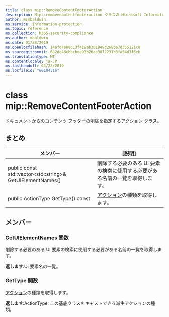 ```yaml
---
title: class mip::RemoveContentFooterAction
description: Mip::removecontentfooteraction クラスの Microsoft Information Protection (MIP) SDK について説明します。
author: msmbaldwin
ms.service: information-protection
ms.topic: reference
ms.collection: M365-security-compliance
ms.author: mbaldwin
ms.date: 01/28/2019
ms.openlocfilehash: 14afd4688c13f419ab3019e9c268ba7d355121c8
ms.sourcegitcommit: 682dc48cbbcbee93b26ab3872231b3fa54d3f6eb
ms.translationtype: MT
ms.contentlocale: ja-JP
ms.lasthandoff: 04/23/2019
ms.locfileid: "60184316"
---
```

# <a name="class-mipremovecontentfooteraction"></a>class mip::RemoveContentFooterAction 
ドキュメントからのコンテンツ フッターの削除を指定するアクション クラス。
  
## <a name="summary"></a>まとめ
 メンバー                        | [説明]                                
--------------------------------|---------------------------------------------
public const std::vector\<std::string\>& GetUIElementNames()  |  削除する必要のある UI 要素の検索に使用する必要がある名前の一覧を取得します。
public ActionType GetType() const  |  [アクション](class_mip_action.md)の種類を取得します。

## <a name="members"></a>メンバー
  
### <a name="getuielementnames-function"></a>GetUIElementNames 関数
削除する必要のある UI 要素の検索に使用する必要がある名前の一覧を取得します。

  
**返します**:Ui 要素名の一覧。

### <a name="gettype-function"></a>GetType 関数    
[アクション](class_mip_action.md)の種類を取得します。  

**返します**:ActionType: この基底クラスをキャストできる派生アクションの種類。